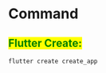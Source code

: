 # Command

## <mark style="color:green;">**Flutter Create:**</mark>



```
flutter create create_app
```



